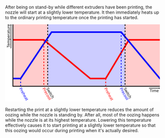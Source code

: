 After being on stand-by while different extruders have been printing, the nozzle will start at a slightly lower temperature. It then immediately heats up to the ordinary printing temperature once the printing has started.

![The extruder switch happens at a slightly lower temperature than the normal printing temperature](images/temperature_regulation.svg)

Restarting the print at a slightly lower temperature reduces the amount of oozing while the nozzle is standing by. After all, most of the oozing happens while the nozzle is at its highest temperature. Lowering this temperature effectively causes it to start printing at a slightly lower temperature so that this oozing would occur during printing when it's actually desired.